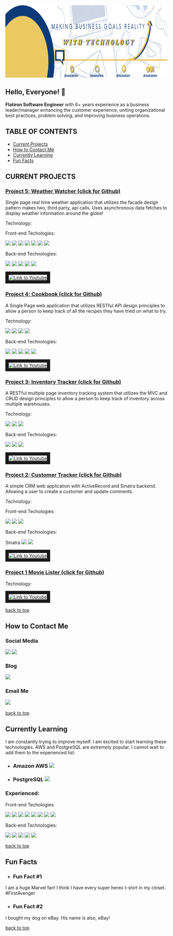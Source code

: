 <div>
  <div align="left">
    <a href="https://linkedin/in/noahaklem"><img alt="Picture of Noah A Klem" src="public/Banner.png" style="width: 100%; height: 225px;">
    </a>
  </div>
  
  ## Hello, Everyone! :wave:
  
  <p>
    <b>Flatiron Software Engineer</b> with 6+ years experience as a business leader/manager enhancing the customer experience, uniting organizational best practices, problem solving, and improving business operations.
  </p>
</div>
  
## TABLE OF CONTENTS

- [Current Projects](#current-projects)
- [How to Contact Me](#how-to-contact-me)
- [Currently Learning](#currently-learning)
- [Fun Facts](#fun-facts)


## CURRENT PROJECTS

### <a href='https://github.com/noahaklem/weather_watcher'>Project 5: Weather Watcher (click for Github)</a>
<div>
  <p>Single page real time weather application that utilizes the facade design pattern makes two, third party, api calls. Uses asynchronous data fetches to display weather information around the globe!</p>
  Technology:<p>
    Front-end Techologies: <p>
    <img src="https://img.shields.io/badge/HTML-239120?style=for-the-badge&logo=html5&logoColor=white">
    <img src="https://img.shields.io/badge/CSS-239120?&style=for-the-badge&logo=css3&logoColor=white">
    <img src="https://img.shields.io/badge/JavaScript-F7DF1E?style=for-the-badge&logo=javascript&logoColor=white">
    <img src="https://img.shields.io/badge/Node.js-43853D?style=for-the-badge&logo=node.js&logoColor=white">
    <img src="https://img.shields.io/badge/React-20232A?style=for-the-badge&logo=react&logoColor=61DAFB">
    <img src="https://img.shields.io/badge/React_Router-CA4245?style=for-the-badge&logo=react-router&logoColor=white">
    <img src="https://img.shields.io/badge/Redux-593D88?style=for-the-badge&logo=redux&logoColor=white">
    </p>
    Back-end Technologies:<p>
    <img src="https://img.shields.io/badge/JavaScript-F7DF1E?style=for-the-badge&logo=javascript&logoColor=white">
    <img src="https://img.shields.io/badge/Node.js-43853D?style=for-the-badge&logo=node.js&logoColor=white">
    <img src="https://img.shields.io/badge/Ruby-CC342D?style=for-the-badge&logo=ruby&logoColor=white">
    <img src="https://img.shields.io/badge/Ruby_on_Rails-CC0000?style=for-the-badge&logo=ruby-on-rails&logoColor=white">
    <img src="https://img.shields.io/badge/SQLite-07405E?style=for-the-badge&logo=sqlite&logoColor=white">
    </p>
  </p>
  <a href="http://www.youtube.com/watch?feature=player_embedded&v=jXt9OWJjpkI
  " target="_blank"><img src="http://img.youtube.com/vi/jXt9OWJjpkI/0.jpg" 
  alt="Link to Youtube" width="160" height="120" border="10" /></a>
</div>

### <a href='https://github.com/noahaklem/cookbook'>Project 4: Cookbook (click for Github)</a>
<div>
  <p>A Single Page web application that utilizes RESTful API design principles to allow a person to keep track of all the recipes they have tried on what to try.</p>
  Technology:<p>
    <img src="https://img.shields.io/badge/HTML-239120?style=for-the-badge&logo=html5&logoColor=white">
    <img src="https://img.shields.io/badge/CSS-239120?&style=for-the-badge&logo=css3&logoColor=white">
    <img src="https://img.shields.io/badge/JavaScript-F7DF1E?style=for-the-badge&logo=javascript&logoColor=white">
    <img src="https://img.shields.io/badge/Node.js-43853D?style=for-the-badge&logo=node.js&logoColor=white">
    </p>
    Back-end Technologies:<p>
    <img src="https://img.shields.io/badge/JavaScript-F7DF1E?style=for-the-badge&logo=javascript&logoColor=white">
    <img src="https://img.shields.io/badge/Node.js-43853D?style=for-the-badge&logo=node.js&logoColor=white">
    <img src="https://img.shields.io/badge/Ruby-CC342D?style=for-the-badge&logo=ruby&logoColor=white">
    <img src="https://img.shields.io/badge/Ruby_on_Rails-CC0000?style=for-the-badge&logo=ruby-on-rails&logoColor=white">
    <img src="https://img.shields.io/badge/SQLite-07405E?style=for-the-badge&logo=sqlite&logoColor=white">
    </p>
  </p>
  <a href="http://www.youtube.com/watch?feature=player_embedded&v=DiMMZbbZolI
  " target="_blank"><img src="http://img.youtube.com/vi/DiMMZbbZolI/0.jpg" 
  alt="Link to Youtube" width="160" height="120" border="10" /></a>
</div>

### <a href='https://github.com/noahaklem/inventory_tracker'>Project 3: Inventory Tracker (click for Github)</a>
<div>
  <p>A RESTful multiple page inventory tracking system that utilizes the MVC and CRUD design principles to allow a person to keep track of inventory across multiple warehouses.</p>
  Technology:<p>
    <img src="https://img.shields.io/badge/HTML-239120?style=for-the-badge&logo=html5&logoColor=white">
    <img src="https://img.shields.io/badge/CSS-239120?&style=for-the-badge&logo=css3&logoColor=white">
    <img src="https://img.shields.io/badge/Ruby-CC342D?style=for-the-badge&logo=ruby&logoColor=white">
    </p>
    Back-end Technologies:<p>
    <img src="https://img.shields.io/badge/Ruby-CC342D?style=for-the-badge&logo=ruby&logoColor=white">
    <img src="https://img.shields.io/badge/Ruby_on_Rails-CC0000?style=for-the-badge&logo=ruby-on-rails&logoColor=white">
    <img src="https://img.shields.io/badge/SQLite-07405E?style=for-the-badge&logo=sqlite&logoColor=white">
    </p>
  </p>
  <a href="http://www.youtube.com/watch?feature=player_embedded&v=V1Zuzu-lL60
  " target="_blank"><img src="http://img.youtube.com/vi/V1Zuzu-lL60/0.jpg" 
  alt="Link to Youtube" width="160" height="120" border="10" /></a>
</div>

### <a href='https://github.com/noahaklem/customer_tracker'>Project 2: Customer Tracker (click for Github)</a>
<div>
  <p>A simple CRM web application with ActiveRecord and Sinatra backend. Allowing a user to create a customer and update comments.</p>
  Technology:<p>
    Front-end Techologies: <p>
    <img src="https://img.shields.io/badge/HTML-239120?style=for-the-badge&logo=html5&logoColor=white">
    <img src="https://img.shields.io/badge/CSS-239120?&style=for-the-badge&logo=css3&logoColor=white">
    <img src="https://img.shields.io/badge/Ruby-CC342D?style=for-the-badge&logo=ruby&logoColor=white">
    </p>
    Back-end Technologies:<p>
    Sinatra
    <img src="https://img.shields.io/badge/Ruby-CC342D?style=for-the-badge&logo=ruby&logoColor=white">
    <img src="https://img.shields.io/badge/SQLite-07405E?style=for-the-badge&logo=sqlite&logoColor=white">
    </p>
  </p>
  <a href="http://www.youtube.com/watch?feature=player_embedded&v=Au55WnsW4SA
  " target="_blank"><img src="http://img.youtube.com/vi/Au55WnsW4SA/0.jpg" 
  alt="Link to Youtube" width="160" height="120" border="10" /></a>
</div>

### <a href='https://github.com/noahaklem/movie-lister'>Project 1 Movie Lister (click for Github)</a>
<div>
  <p></p>
  Technology:<p></p>
  <a href="http://www.youtube.com/watch?feature=player_embedded&v=jXt9OWJjpkI
  " target="_blank"><img src="http://img.youtube.com/vi/jXt9OWJjpkI/0.jpg" 
  alt="Link to Youtube" width="160" height="120" border="10" /></a>
</div>

[back to top](#table-of-contents)

## How to Contact Me

   ### Social Media
   
  <div>
    <a target="_blank" href="https://www.linkedin.com/in/noahaklem"><img src="https://img.shields.io/badge/LinkedIn-0077B5?style=for-the-badge&logo=linkedin&logoColor=white"></a>
    <a target="_blank" href="https://www.twitter.com/noahaklem"><img src="https://img.shields.io/badge/Twitter-1DA1F2?style=for-the-badge&logo=twitter&logoColor=white"></a>
  </div>
    
  ### Blog
  
  <div>
    <a target="_blank" href="https://www.medium.com/@noahaklem"><img src="https://img.shields.io/badge/Medium-12100E?style=for-the-badge&logo=medium&logoColor=white"></a>
  </div>
   
  ### Email Me
  
  <div>
    <a href="mailto:noahaklem@gmail.com?subject=Hello%20Noah,%20from%20GitHub"><img src="https://img.shields.io/badge/Gmail-D14836?style=for-the-badge&logo=gmail&logoColor=white"></a>
  </div>

  [back to top](#table-of-contents)
  
## Currently Learning
I am constantly trying to improve myself. I am excited to start learning these technologies. AWS and PostgreSQL are extremely popular. I cannot wait to add them to the experienced list.

- ### Amazon AWS <img src="https://img.shields.io/badge/Amazon_AWS-232F3E?style=for-the-badge&logo=amazon-aws&logoColor=white">
- ### PostgreSQL <img src="https://img.shields.io/badge/PostgreSQL-316192?style=for-the-badge&logo=postgresql&logoColor=white">

### Experienced:
<p align="center">

  Front-end Techologies: <p>
  <img src="https://img.shields.io/badge/HTML-239120?style=for-the-badge&logo=html5&logoColor=white">
  <img src="https://img.shields.io/badge/CSS-239120?&style=for-the-badge&logo=css3&logoColor=white">
  <img src="https://img.shields.io/badge/JavaScript-F7DF1E?style=for-the-badge&logo=javascript&logoColor=white">
  <img src="https://img.shields.io/badge/Node.js-43853D?style=for-the-badge&logo=node.js&logoColor=white">
  <img src="https://img.shields.io/badge/Ruby-CC342D?style=for-the-badge&logo=ruby&logoColor=white">
  <img src="https://img.shields.io/badge/React-20232A?style=for-the-badge&logo=react&logoColor=61DAFB">
  <img src="https://img.shields.io/badge/React_Router-CA4245?style=for-the-badge&logo=react-router&logoColor=white">
  <img src="https://img.shields.io/badge/Redux-593D88?style=for-the-badge&logo=redux&logoColor=white">
  </p>


  Back-end Technologies:<p>
  <img src="https://img.shields.io/badge/JavaScript-F7DF1E?style=for-the-badge&logo=javascript&logoColor=white">
  <img src="https://img.shields.io/badge/Node.js-43853D?style=for-the-badge&logo=node.js&logoColor=white">
  <img src="https://img.shields.io/badge/Ruby-CC342D?style=for-the-badge&logo=ruby&logoColor=white">
  <img src="https://img.shields.io/badge/Ruby_on_Rails-CC0000?style=for-the-badge&logo=ruby-on-rails&logoColor=white">
  <img src="https://img.shields.io/badge/SQLite-07405E?style=for-the-badge&logo=sqlite&logoColor=white">
  </p>  
</p>

[back to top](#table-of-contents)

## Fun Facts
 
- ### Fun Fact #1
<p>
  I am a huge Marvel fan! I think I have every super hereo t-shirt in my closet. #FirstAvenger
</p>

- ### Fun Fact #2
<p>
  I bought my dog on eBay. His name is also, eBay!
</p>

[back to top](#table-of-contents)
  


<!--
**noahaklem/noahaklem** is a ✨ _special_ ✨ repository because its `README.md` (this file) appears on your GitHub profile.

Here are some ideas to get you started:

- 🔭 I’m currently working on ...
- 🌱 I’m currently learning ...
- 👯 I’m looking to collaborate on ...
- 🤔 I’m looking for help with ...
- 💬 Ask me about ...
- 📫 How to reach me: ...
- 😄 Pronouns: ...
- ⚡ Fun fact: ...
-->
